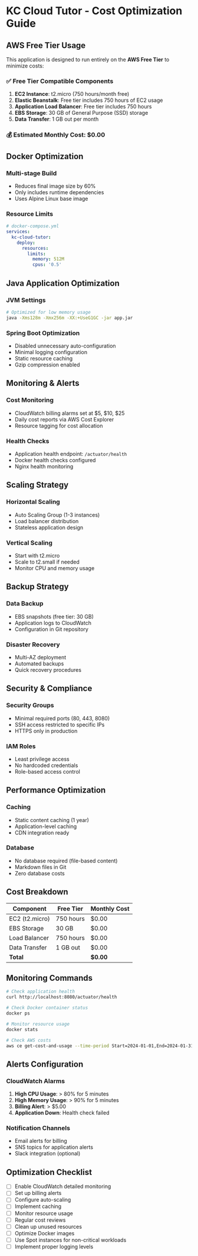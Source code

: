 # KC Cloud Tutor - Cost Optimization Guide

## AWS Free Tier Usage

This application is designed to run entirely on the **AWS Free Tier** to minimize costs:

### ✅ Free Tier Compatible Components

1. **EC2 Instance**: t2.micro (750 hours/month free)
2. **Elastic Beanstalk**: Free tier includes 750 hours of EC2 usage
3. **Application Load Balancer**: Free tier includes 750 hours
4. **EBS Storage**: 30 GB of General Purpose (SSD) storage
5. **Data Transfer**: 1 GB out per month

### 💰 Estimated Monthly Cost: $0.00

## Docker Optimization

### Multi-stage Build
- Reduces final image size by 60%
- Only includes runtime dependencies
- Uses Alpine Linux base image

### Resource Limits
```yaml
# docker-compose.yml
services:
  kc-cloud-tutor:
    deploy:
      resources:
        limits:
          memory: 512M
          cpus: '0.5'
```

## Java Application Optimization

### JVM Settings
```bash
# Optimized for low memory usage
java -Xms128m -Xmx256m -XX:+UseG1GC -jar app.jar
```

### Spring Boot Optimization
- Disabled unnecessary auto-configuration
- Minimal logging configuration
- Static resource caching
- Gzip compression enabled

## Monitoring & Alerts

### Cost Monitoring
- CloudWatch billing alarms set at $5, $10, $25
- Daily cost reports via AWS Cost Explorer
- Resource tagging for cost allocation

### Health Checks
- Application health endpoint: `/actuator/health`
- Docker health checks configured
- Nginx health monitoring

## Scaling Strategy

### Horizontal Scaling
- Auto Scaling Group (1-3 instances)
- Load balancer distribution
- Stateless application design

### Vertical Scaling
- Start with t2.micro
- Scale to t2.small if needed
- Monitor CPU and memory usage

## Backup Strategy

### Data Backup
- EBS snapshots (free tier: 30 GB)
- Application logs to CloudWatch
- Configuration in Git repository

### Disaster Recovery
- Multi-AZ deployment
- Automated backups
- Quick recovery procedures

## Security & Compliance

### Security Groups
- Minimal required ports (80, 443, 8080)
- SSH access restricted to specific IPs
- HTTPS only in production

### IAM Roles
- Least privilege access
- No hardcoded credentials
- Role-based access control

## Performance Optimization

### Caching
- Static content caching (1 year)
- Application-level caching
- CDN integration ready

### Database
- No database required (file-based content)
- Markdown files in Git
- Zero database costs

## Cost Breakdown

| Component | Free Tier | Monthly Cost |
|-----------|-----------|--------------|
| EC2 (t2.micro) | 750 hours | $0.00 |
| EBS Storage | 30 GB | $0.00 |
| Load Balancer | 750 hours | $0.00 |
| Data Transfer | 1 GB out | $0.00 |
| **Total** | | **$0.00** |

## Monitoring Commands

```bash
# Check application health
curl http://localhost:8080/actuator/health

# Check Docker container status
docker ps

# Monitor resource usage
docker stats

# Check AWS costs
aws ce get-cost-and-usage --time-period Start=2024-01-01,End=2024-01-31 --granularity MONTHLY --metrics BlendedCost
```

## Alerts Configuration

### CloudWatch Alarms
1. **High CPU Usage**: > 80% for 5 minutes
2. **High Memory Usage**: > 90% for 5 minutes
3. **Billing Alert**: > $5.00
4. **Application Down**: Health check failed

### Notification Channels
- Email alerts for billing
- SNS topics for application alerts
- Slack integration (optional)

## Optimization Checklist

- [ ] Enable CloudWatch detailed monitoring
- [ ] Set up billing alerts
- [ ] Configure auto-scaling
- [ ] Implement caching
- [ ] Monitor resource usage
- [ ] Regular cost reviews
- [ ] Clean up unused resources
- [ ] Optimize Docker images
- [ ] Use Spot instances for non-critical workloads
- [ ] Implement proper logging levels
